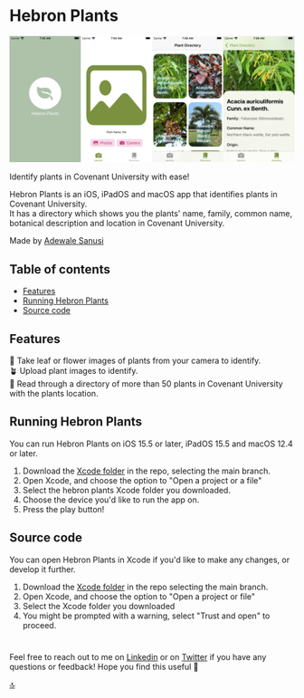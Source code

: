 # Hebron Plants

![App UI](/UI.png)

Identify plants in Covenant University with ease!

Hebron Plants is an iOS, iPadOS and macOS app that identifies plants in Covenant University.<br> It has a directory which shows you the plants' name, family, common name, botanical description and location in Covenant University.

Made by [Adewale Sanusi](https://twitter.com/A_4_Ade)

## Table of contents

- [Features](#features)
- [Running Hebron Plants](#running-hebron-plants)
- [Source code](#source-code)

## Features

📸 Take leaf or flower images of plants from your camera to identify.<br> 🪴 Upload plant images to identify. <br> 📖 Read through a directory of more than 50 plants in Covenant University with the plants location. <br>

## Running Hebron Plants
You can run Hebron Plants on iOS 15.5 or later, iPadOS 15.5 and macOS 12.4 or later.
1. Download the [Xcode folder](https://github.com/9T9AD/Hebron-Plants) in the repo, selecting the main branch.
2. Open Xcode, and choose the option to "Open a project or a file"
3. Select the hebron plants Xcode folder you downloaded.
4. Choose the device you'd like to run the app on.
5. Press the play button!

<!--
## Installing Hebron Plants
You can install Hebron Plants on macOS 11.6 or later.
1. [Click here](https://github.com/alyssaxuu/later/raw/master/Later.dmg) to download the latest version. You can also download the [Later.dmg](https://github.com/alyssaxuu/later/blob/master/Later.dmg) file from this repo.
2.  Drag the Later app into the Applications folder.
3.  Right click while holding the Control key on the Later app, and select "Open" from the context menu.
4. You will be prompted with an alert saying that the app can't be opened because Apple cannot check it for malicious software (it's not signed). You can open it anyway by clicking "Open".
5. Later will open as an item on your menu bar.
-->

<!-- You can read the [FAQ](https://#) if you have any questions. -->

## Source code
You can open Hebron Plants in Xcode if you'd like to make any changes, or develop it further.
1. Download the [Xcode folder](https://github.com/9T9AD/Hebron-Plants) in the repo selecting the main branch.
2. Open Xcode, and choose the option to "Open a project or file"
3. Select the Xcode folder you downloaded
4. You might be prompted with a warning, select "Trust and open" to proceed.

#

Feel free to reach out to me on [Linkedin](https://bit.ly/AdewaleSanusi) or on [Twitter](https://twitter.com/A_4_Ade) if you have any questions or feedback! Hope you find this useful 💜

<!-- - [Installing Hebron Plants](#installing-hebron-plants) -->

[🔝](#hebron-plants)
